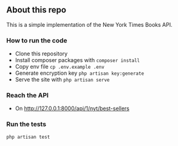 ## About this repo

This is a simple implementation of the New York Times Books API.

### How to run the code
- Clone this repository
- Install composer packages with `composer install`
- Copy env file `cp .env.example .env`
- Generate encryption key `php artisan key:generate`
- Serve the site with `php artisan serve`

### Reach the API
- On http://127.0.0.1:8000/api/1/nyt/best-sellers

### Run the tests
`php artisan test`
